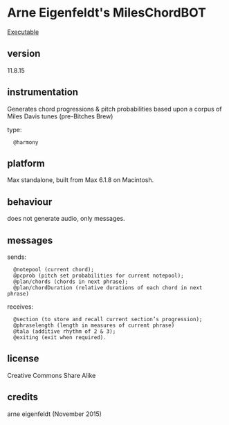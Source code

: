 # Arne Eigenfeldt's MilesChordBOT #

[Executable](https://www.sfu.ca/musebots/Musebot_Test_Suite/Musebots/Harmony_generators/ae_MilesChordBOT.zip)

## version ##

11.8.15

## instrumentation ##

Generates chord progressions & pitch probabilities based upon a corpus of Miles Davis tunes (pre-Bitches Brew)

type:

      @harmony

## platform ##

Max standalone, built from Max 6.1.8 on Macintosh.

## behaviour ##

does not generate audio, only messages.

## messages ##

sends:

      @notepool (current chord);
      @pcprob (pitch set probabilities for current notepool);
      @plan/chords (chords in next phrase);
      @plan/chordDuration (relative durations of each chord in next phrase)

receives:

      @section (to store and recall current section’s progression);
      @phraselength (length in measures of current phrase)
      @tala (additive rhythm of 2 & 3);
      @exiting (exit when required).

## license ##

Creative Commons Share Alike

## credits ##

arne eigenfeldt (November 2015)